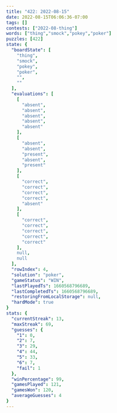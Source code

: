```yaml
---
title: "422: 2022-08-15"
date: 2022-08-15T06:06:36-07:00
tags: []
contests: ["2022-08-thing"]
words: ["thing","smock","pokey","poker"]
puzzles: [422]
state: {
  "boardState": [
    "thing",
    "smock",
    "pokey",
    "poker",
    "",
    ""
  ],
  "evaluations": [
    [
      "absent",
      "absent",
      "absent",
      "absent",
      "absent"
    ],
    [
      "absent",
      "absent",
      "present",
      "absent",
      "present"
    ],
    [
      "correct",
      "correct",
      "correct",
      "correct",
      "absent"
    ],
    [
      "correct",
      "correct",
      "correct",
      "correct",
      "correct"
    ],
    null,
    null
  ],
  "rowIndex": 4,
  "solution": "poker",
  "gameStatus": "WIN",
  "lastPlayedTs": 1660568796689,
  "lastCompletedTs": 1660568796689,
  "restoringFromLocalStorage": null,
  "hardMode": true
}
stats: {
  "currentStreak": 13,
  "maxStreak": 69,
  "guesses": {
    "1": 0,
    "2": 7,
    "3": 29,
    "4": 44,
    "5": 33,
    "6": 7,
    "fail": 1
  },
  "winPercentage": 99,
  "gamesPlayed": 121,
  "gamesWon": 120,
  "averageGuesses": 4
}
---
```


<!-- more -->
